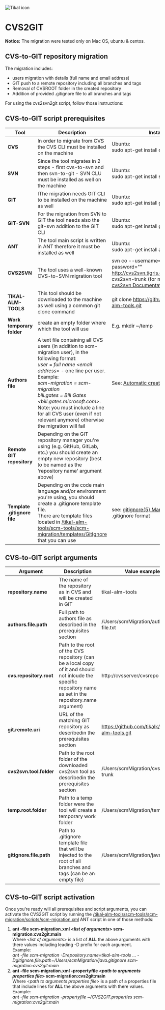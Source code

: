 ![Tikal icon](http://tikalk.com/sites/all/themes/sasson/tikal/logo.png)
# CVS2GIT
**Notice:** The migration were tested only on Mac OS, ubuntu & centos.

## CVS-to-GIT repository migration

The migration includes:

* users migration with details (full name and email address)
* GIT push to a remote repository including all branches and tags
* Removal of CVSROOT folder in the created repository
* Addition of provided .gitignore file to all branches and tags

For using the cvs2svn2git script, follow those instructions:

## CVS-to-GIT script prerequisites

**Tool** | **Description** | **Installation**
------------ | ------------- | ------------
**CVS** | In order to migrate from CVS the CVS CLI must be installed on the machine | Ubuntu:<br/>sudo apt-get install cvs | sudo yum install cvs
**SVN** | Since the tool migrates in 2 steps - first cvs-to-svn and then svn-to-git - SVN CLU must be installed as well on the machine | Ubuntu:<br/>sudo apt-get install subversion | sudo yum install subversion
**GIT** | IThe migration needs GIT CLI to be installed on the machine as well | Ubuntu:<br/>sudo apt-get install git | sudo yum install git
**GIT-SVN** | For the migration from SVN to GIT the tool needs also the git-svn addition to the GIT CLI | Ubuntu:<br/>sudo apt-get install git-svn | sudo yum install git-svn
**ANT** | The tool main script is written in ANT therefore it must be installed as well | Ubuntu:<br/>sudo apt-get install ant | sudo yum install ant
**CVS2SVN** | The tool uses a well-known CVS-to-SVN migration tool | svn co --username=guest --password="" http://cvs2svn.tigris.org/svn/cvs2svn/trunk cvs2svn-trunk (for more details see [cvs2svn Documentation](http://cvs2svn.tigris.org/cvs2svn.html))
**TIKAL-ALM-TOOLS** | This tool should be downloaded to the machine as well using a common git clone command | git clone https://github.com/tikalk/tikal-alm-tools.git
**Work temporary folder** | create an empty folder where which the tool will use |  E.g. mkdir ~/temp
**Authors file** | A text file containing all CVS users (in addition to scm-migration user), in the following format:<br/>*user* = *full name* <*email address*> - one line per user.<br/>Example:*<br/>scm-migration = scm-migration <scm-migration><br/>bill.gates = Bill Gates <bill.gates.microsoft.com>*.<br/>Note: you must include a line for all CVS user (even if not relevant anymore) otherwise the migration will fail | See: [Automatic creation of CVS authors file](https://github.com/tikalk/tikal-alm-tools/tree/master/scm-tools/scm-migration/manual/CVS2AUTHORS) 
**Remote GIT repository** | Depending on the GIT repository manager you're using (e.g. GitHub, GitLab, etc.) you should create an empty new repository (best to be named as the 'repository name' argument above)
**Template .gitignore file** | Depending on the code main language and/or environment you're using, you should create a .gitignore template file.<br/>There are template files located in [/tikal-alm-tools/scm-tools/scm-migration/templates/GitIgnore](https://github.com/tikalk/tikal-alm-tools/tree/master/scm-tools/scm-migration/templates/GitIgnore) that you can use| see: [gitignore(5) Manual Page](http://git-scm.com/docs/gitignore) for .gitignore format |
## CVS-to-GIT script arguments
**Argument** | **Description** | **Value example**
------------ | ------------- | ------------
**repository.name** | The name of the repository as in CVS and will be created in GIT | tikal-alm-tools
**authors.file.path** | Full path to authors file as described in the prerequisites section | /Users/scmMigration/authors-file.txt
**cvs.repository.root** | Path to the root of the CVS repository (can be a local copy of it and should not inlcude the specific repository name as set in the repository.name argument) | http://cvsserver/cvsrepo
**git.remote.uri** | URL of the matching GIT repository as describedin the prerequisites section | https://github.com/tikalk/tikal-alm-tools.git
**cvs2svn.tool.folder** | Path to the root folder of the downloaded cvs2svn tool as describedin the prerequisites section | /Users/scmMigration/cvs2svn-trunk
**temp.root.folder** | Path to a temp folder were the tool will create a temporary work folder | /Users/scmMigration/temp
**gitignore.file.path** | Path to .gitignore template file that will be injected to the root of all branches and tags (can be an empty file) | /Users/scmMigration/java.gitignore

## CVS-to-GIT script activation
Once you're ready will all prerequisites and script arguments, you can activate the CVS2GIT script by running the [/tikal-alm-tools/scm-tools/scm-migration/scripts/scm-migration.xml](https://github.com/tikalk/tikal-alm-tools/blob/master/scm-tools/scm-migration/scripts/scm-migration.xml) ANT script in one of those methods:

1. **ant -file scm-migration.xml <*list of arguments*> scm-migration:cvs2git:main**<br/>Where <*list of arguments*> is a list of **ALL** the above arguments with there values including leading -D prefix for each argument.<br/>Example:<br/>*ant -file scm-migration -Drepository.name=tikal-alm-tools ... -Dgitignore.file.path=/Users/scmMigration/java.gitignore scm-migration:cvs2git:main*
2. **ant -file scm-migration.xml -propertyfile <*path to arguments properties file*> scm-migration:cvs2git:main**<br/>Where <*path to arguments properties file*> is a path of a properties file that include lines for **ALL** the above arguments with there values.<br/>Example:<br/>*ant -file scm-migration -propertyfile ~/CVS2GIT.properties scm-migration:cvs2git:main*
 

 
